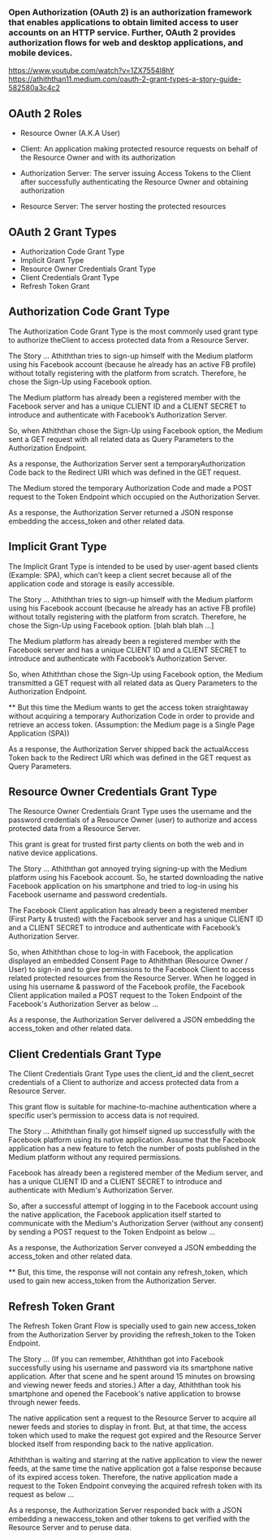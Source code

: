 ### Open Authorization (OAuth 2) is an authorization framework that enables applications to obtain limited access to user accounts on an HTTP service. Further, OAuth 2 provides authorization flows for web and desktop applications, and mobile devices.

https://www.youtube.com/watch?v=1ZX7554l8hY
https://athiththan11.medium.com/oauth-2-grant-types-a-story-guide-582580a3c4c2

## OAuth 2 Roles

- Resource Owner (A.K.A User)

- Client: An application making protected resource requests on behalf of the Resource Owner and with its authorization

- Authorization Server: The server issuing Access Tokens to the Client after successfully authenticating the Resource Owner and obtaining authorization

- Resource Server: The server hosting the protected resources

## OAuth 2 Grant Types

- Authorization Code Grant Type
- Implicit Grant Type
- Resource Owner Credentials Grant Type
- Client Credentials Grant Type
- Refresh Token Grant


## Authorization Code Grant Type
The Authorization Code Grant Type is the most commonly used grant type to authorize theClient to access protected data from a Resource Server.

The Story … Athiththan tries to sign-up himself with the Medium platform using his Facebook account (because he already has an active FB profile) without totally registering with the platform from scratch. Therefore, he chose the Sign-Up using Facebook option.

The Medium platform has already been a registered member with the Facebook server and has a unique CLIENT ID and a CLIENT SECRET to introduce and authenticate with Facebook’s Authorization Server.

So, when Athiththan chose the Sign-Up using Facebook option, the Medium sent a GET request with all related data as Query Parameters to the Authorization Endpoint.

As a response, the Authorization Server sent a temporaryAuthorization Code back to the Redirect URI which was defined in the GET request.

The Medium stored the temporary Authorization Code and made a POST request to the Token Endpoint which occupied on the Authorization Server.

As a response, the Authorization Server returned a JSON response embedding the access_token and other related data.


## Implicit Grant Type

The Implicit Grant Type is intended to be used by user-agent based clients (Example: SPA), which can’t keep a client secret because all of the application code and storage is easily accessible.

The Story … Athiththan tries to sign-up himself with the Medium platform using his Facebook account (because he already has an active FB profile) without totally registering with the platform from scratch. Therefore, he chose the Sign-Up using Facebook option. [blah blah blah …]

The Medium platform has already been a registered member with the Facebook server and has a unique CLIENT ID and a CLIENT SECRET to introduce and authenticate with Facebook’s Authorization Server.

So, when Athiththan chose the Sign-Up using Facebook option, the Medium transmitted a GET request with all related data as Query Parameters to the Authorization Endpoint.

** But this time the Medium wants to get the access token straightaway without acquiring a temporary Authorization Code in order to provide and retrieve an access token. (Assumption: the Medium page is a Single Page Application (SPA))

As a response, the Authorization Server shipped back the actualAccess Token back to the Redirect URI which was defined in the GET request as Query Parameters.


## Resource Owner Credentials Grant Type

The Resource Owner Credentials Grant Type uses the username and the password credentials of a Resource Owner (user) to authorize and access protected data from a Resource Server.

This grant is great for trusted first party clients on both the web and in native device applications.

The Story … Athiththan got annoyed trying signing-up with the Medium platform using his Facebook account. So, he started downloading the native Facebook application on his smartphone and tried to log-in using his Facebook username and password credentials.

The Facebook Client application has already been a registered member (First Party & trusted) with the Facebook server and has a unique CLIENT ID and a CLIENT SECRET to introduce and authenticate with Facebook’s Authorization Server.

So, when Athiththan chose to log-in with Facebook, the application displayed an embedded Consent Page to Athiththan (Resource Owner / User) to sign-in and to give permissions to the Facebook Client to access related protected resources from the Resource Server. When he logged in using his username & password of the Facebook profile, the Facebook Client application mailed a POST request to the Token Endpoint of the Facebook's Authorization Server as below …

As a response, the Authorization Server delivered a JSON embedding the access_token and other related data.


## Client Credentials Grant Type

The Client Credentials Grant Type uses the client_id and the client_secret credentials of a Client to authorize and access protected data from a Resource Server.

This grant flow is suitable for machine-to-machine authentication where a specific user’s permission to access data is not required.

The Story … Athiththan finally got himself signed up successfully with the Facebook platform using its native application. Assume that the Facebook application has a new feature to fetch the number of posts published in the Medium platform without any required permissions.

Facebook has already been a registered member of the Medium server, and has a unique CLIENT ID and a CLIENT SECRET to introduce and authenticate with Medium's Authorization Server.

So, after a successful attempt of logging in to the Facebook account using the native application, the Facebook application itself started to communicate with the Medium's Authorization Server (without any consent) by sending a POST request to the Token Endpoint as below …

As a response, the Authorization Server conveyed a JSON embedding the access_token and other related data.

** But, this time, the response will not contain any refresh_token, which used to gain new access_token from the Authorization Server.


## Refresh Token Grant

The Refresh Token Grant Flow is specially used to gain new access_token from the Authorization Server by providing the refresh_token to the Token Endpoint.

The Story … (If you can remember, Athiththan got into Facebook successfully using his username and password via its smartphone native application. After that scene and he spent around 15 minutes on browsing and viewing newer feeds and stories.) After a day, Athiththan took his smartphone and opened the Facebook's native application to browse through newer feeds.

The native application sent a request to the Resource Server to acquire all newer feeds and stories to display in front. But, at that time, the access token which used to make the request got expired and the Resource Server blocked itself from responding back to the native application.

Athiththan is waiting and starring at the native application to view the newer feeds, at the same time the native application got a false response because of its expired access token. Therefore, the native application made a request to the Token Endpoint conveying the acquired refresh token with its request as below …

As a response, the Authorization Server responded back with a JSON embedding a newaccess_token and other tokens to get verified with the Resource Server and to peruse data.



